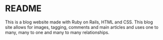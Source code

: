 # README

This is a blog website made with Ruby on Rails, HTML and CSS. This blog site allows for images, tagging, comments and main articles and uses one to many, many to one and many to many relationships.
